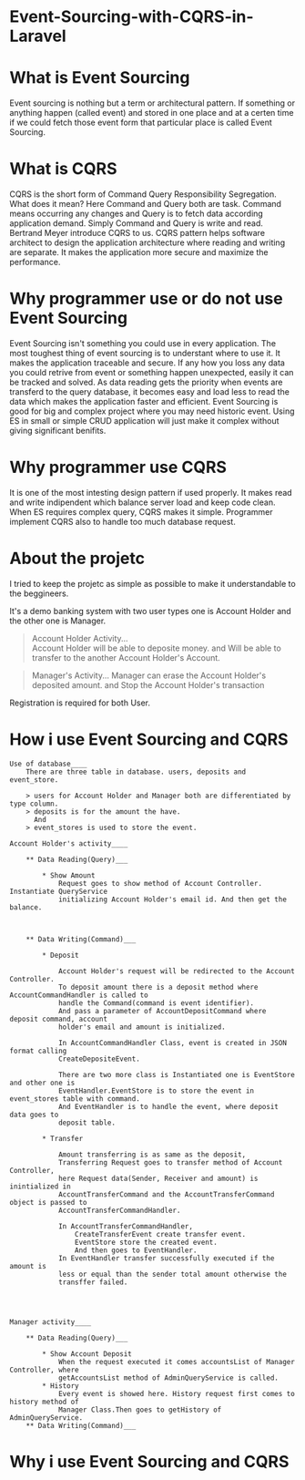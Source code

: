 # Event-Sourcing-with-CQRS-in-Laravel


# What is Event Sourcing

Event sourcing is nothing but a term or architectural pattern. If something or anything happen (called event) and stored in one place and at a certen time if we could fetch those event form that particular place is called Event Sourcing.



# What is CQRS

CQRS is the short form of Command Query Responsibility Segregation.
What does it mean? Here Command and Query both are task. Command means occurring any changes and Query is to fetch data according application demand. Simply Command and Query is write and read. Bertrand Meyer introduce CQRS to us. CQRS pattern helps software architect to design the application architecture where reading and writing are separate.
It makes the application more secure and maximize the performance.



# Why programmer use or do not use Event Sourcing

Event Sourcing isn't something you could use in every application. The most toughest thing of event sourcing is to understant where to use it. It makes the application traceable and secure. If any how you loss any data you could retrive from event or something happen unexpected, easily it can be tracked and solved. 
As data reading gets the priority when events are transferd to the query database, it becomes easy and load less to read the data which makes the application faster and efficient.
Event Sourcing is good for big and complex project where you may need historic event. Using ES in small or simple CRUD application will just make it complex without giving significant benifits.



# Why programmer use CQRS

It is one of the most intesting design pattern if used properly. It makes read and write indipendent which balance server load and keep code clean. When ES requires complex query, CQRS makes it simple. Programmer implement CQRS also to handle too much database request.



# About the projetc

I tried to keep the projetc as simple as possible to make it understandable to the beggineers.

It's a demo banking system with two user types one is Account Holder and the other one is Manager.

> Account Holder Activity...  
	Account Holder will be able to deposite money.
	and
	Will be able to transfer to the another Account Holder's Account.

> Manager's Activity...
	Manager can erase the Account Holder's deposited amount.
	and
	Stop the Account Holder's transaction

Registration is required for both User. 


# How i use Event Sourcing and CQRS

	Use of database____
		There are three table in database. users, deposits and event_store.

		> users for Account Holder and Manager both are differentiated by type column.
		> deposits is for the amount the have.
		  And
		> event_stores is used to store the event.
	
	Account Holder's activity____

		** Data Reading(Query)___
		
			* Show Amount
				Request goes to show method of Account Controller. Instantiate QueryService 
				initializing Account Holder's email id. And then get the balance.



		** Data Writing(Command)___
		
			* Deposit

				Account Holder's request will be redirected to the Account Controller.
				To deposit amount there is a deposit method where AccountCommandHandler is called to 
				handle the Command(command is event identifier).
				And pass a parameter of AccountDepositCommand where deposit command, account 
				holder's email and amount is initialized.

				In AccountCommandHandler Class, event is created in JSON format calling 
				CreateDepositeEvent.

				There are two more class is Instantiated one is EventStore and other one is 
				EventHandler.EventStore is to store the event in event_stores table with command.
				And EventHandler is to handle the event, where deposit data goes to 
				deposit table.

			* Transfer

				Amount transferring is as same as the deposit,
				Transferring Request goes to transfer method of Account Controller, 
				here Request data(Sender, Receiver and amount) is inintialized in 
				AccountTransferCommand and the AccountTransferCommand object is passed to 
				AccountTransferCommandHandler.
				
				In AccountTransferCommandHandler, 
					CreateTransferEvent create transfer event.
					EventStore store the created event.
					And then goes to EventHandler.
				In EventHandler transfer successfully executed if the amount is 
				less or equal than the sender total amount otherwise the 
				transffer failed.




	Manager activity____

		** Data Reading(Query)___

			* Show Account Deposit
				When the request executed it comes accountsList of Manager Controller, where 
				getAccountsList method of AdminQueryService is called.
			* History
				Every event is showed here. History request first comes to history method of 
				Manager Class.Then goes to getHistory of AdminQueryService.
		** Data Writing(Command)___

			








# Why i use Event Sourcing and CQRS






























